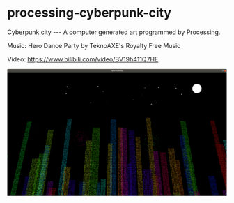 # processing-cyberpunk-city

Cyberpunk city --- A computer generated art programmed by Processing.

Music: Hero Dance Party by TeknoAXE's Royalty Free Music

Video: https://www.bilibili.com/video/BV19h411Q7HE

![cover](cover.png)